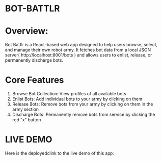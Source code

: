 # BOT-BATTLR
# Overview:


Bot Battlr is a React-based web app designed to help users browse, select, and manage their own robot army. It fetches bot data from a local JSON server( http://localhost:8001/bots ) and allows users to enlist, release, or permanently discharge bots.




# Core Features
1. Browse Bot Collection: View profiles of all available bots
2. Enlist Bots: Add individual bots to your army by clicking on them
3. Release Bots: Remove bots from your army by clicking on them in the army section
4. Discharge Bots: Permanently remove bots from service by clicking the red "x" button

# LIVE DEMO

Here is the deployedclink to the live demo of this app: 